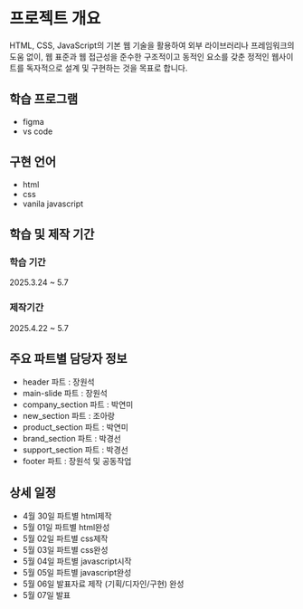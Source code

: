 # 프로젝트 개요
HTML, CSS, JavaScript의 기본 웹 기술을 활용하여 외부 라이브러리나 프레임워크의 도움 없이, 웹 표준과 웹 접근성을 준수한 구조적이고 동적인 요소를 갖춘 정적인 웹사이트를 독자적으로 설계 및 구현하는 것을 목표로 합니다.

## 학습 프로그램
+ figma
+ vs code

## 구현 언어
+ html
+ css
+ vanila javascript

## 학습 및 제작 기간
### 학습 기간
2025.3.24 ~ 5.7
### 제작기간
2025.4.22 ~ 5.7

## 주요 파트별 담당자 정보
+ header 파트 : 장원석
+ main-slide 파트 : 장원석
+ company_section 파트 : 박연미
+ new_section 파트 : 조아랑
+ product_section 파트 : 박연미
+ brand_section 파트 : 박경선
+ support_section 파트 : 박경선
+ footer 파트 : 장원석 및 공동작업

## 상세 일정
+ 4월 30일 파트별 html제작
+ 5월 01일 파트별 html완성
+ 5월 02일 파트별 css제작
+ 5월 03일 파트별 css완성
+ 5월 04일 파트별 javascript시작
+ 5월 05일 파트별 javascript완성
+ 5월 06일 발표자료 제작 (기획/디자인/구현) 완성
+ 5월 07일 발표